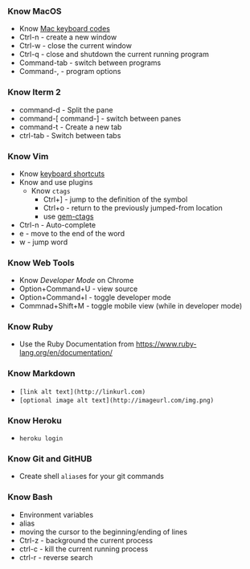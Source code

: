 ### Know MacOS
- Know [Mac keyboard codes](http://cdn.osxdaily.com/wp-content/uploads/2010/11/mac-keyboard-symbols.gif)
- Ctrl-n - create a new window
- Ctrl-w - close the current window
- Ctrl-q - close and shutdown the current running program
- Command-tab - switch between programs
- Command-, - program options

### Know Iterm 2
- command-d - Split the pane
- command-[ command-] - switch between panes
- command-t - Create a new tab
- ctrl-tab - Switch between tabs

### Know Vim
- Know [keyboard shortcuts](https://raw.githubusercontent.com/livingsocial/ls-pair/master/cheat_sheets/vim%20movement%20shortcuts.png)
- Know and use plugins
  - Know `ctags`
    - Ctrl+] - jump to the definition of the symbol
    - Ctrl+o - return to the previously jumped-from location
    - use [gem-ctags](https://github.com/tpope/gem-ctags)
- Ctrl-n - Auto-complete
- e - move to the end of the word
- w - jump word

### Know Web Tools
- Know *Developer Mode* on Chrome
- Option+Command+U - view source
- Option+Command+I - toggle developer mode
- Commnad+Shift+M - toggle mobile view (while in developer mode)

### Know Ruby
- Use the Ruby Documentation from https://www.ruby-lang.org/en/documentation/

### Know Markdown
- `[link alt text](http://linkurl.com)`
- `[optional image alt text](http://imageurl.com/img.png)`

### Know Heroku
- `heroku login`

### Know Git and GitHUB
- Create shell `alias`es for your git commands

### Know Bash
- Environment variables
- alias
- moving the cursor to the beginning/ending of lines
- Ctrl-z - background the current process
- ctrl-c - kill the current running process
- ctrl-r - reverse search
